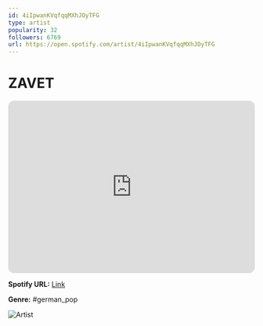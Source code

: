 ```yaml
---
id: 4iIpwanKVqfqqMXhJOyTFG
type: artist
popularity: 32
followers: 6769
url: https://open.spotify.com/artist/4iIpwanKVqfqqMXhJOyTFG
---
```

# ZAVET

<iframe style="border-radius:12px" src="https://open.spotify.com/embed/artist/4iIpwanKVqfqqMXhJOyTFG" width="100%" height="352" frameBorder="0" allowfullscreen="" allow="autoplay; clipboard-write; encrypted-media; fullscreen; picture-in-picture" loading="lazy"></iframe>

**Spotify URL:** [Link](https://open.spotify.com/artist/4iIpwanKVqfqqMXhJOyTFG)

**Genre:**  #german_pop

![Artist](https://i.scdn.co/image/ab6761610000e5eb1ae14abd3bf28849ceb22793)
